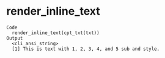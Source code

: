 # render_inline_text

    Code
      render_inline_text(cpt_txt(txt))
    Output
      <cli_ansi_string>
      [1] This is text with 1, 2, 3, 4, and 5 sub and style.

